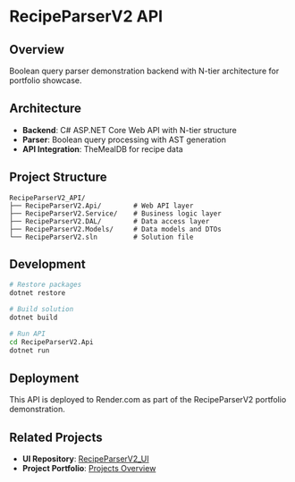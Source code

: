# RecipeParserV2 API

## Overview
Boolean query parser demonstration backend with N-tier architecture for portfolio showcase.

## Architecture
- **Backend**: C# ASP.NET Core Web API with N-tier structure
- **Parser**: Boolean query processing with AST generation
- **API Integration**: TheMealDB for recipe data

## Project Structure
```
RecipeParserV2_API/
├── RecipeParserV2.Api/        # Web API layer
├── RecipeParserV2.Service/    # Business logic layer
├── RecipeParserV2.DAL/        # Data access layer
├── RecipeParserV2.Models/     # Data models and DTOs
└── RecipeParserV2.sln         # Solution file
```

## Development
```bash
# Restore packages
dotnet restore

# Build solution
dotnet build

# Run API
cd RecipeParserV2.Api
dotnet run
```

## Deployment
This API is deployed to Render.com as part of the RecipeParserV2 portfolio demonstration.

## Related Projects
- **UI Repository**: [RecipeParserV2_UI](https://github.com/stevewash123/RecipeParserV2_UI)
- **Project Portfolio**: [Projects Overview](https://github.com/stevewash123/Projects)